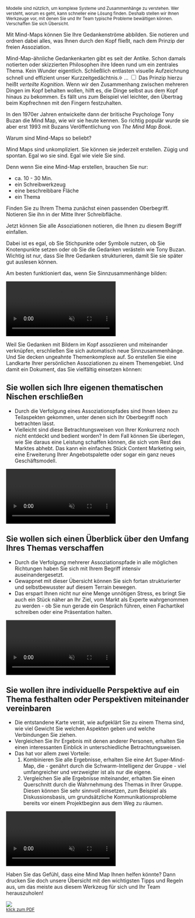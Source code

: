 <small>Modelle sind nützlich, um komplexe Systeme und Zusammenhänge zu verstehen. Wer versteht, worum es geht, kann schneller eine Lösung finden. Deshalb stellen wir Ihnen Werkzeuge vor, mit denen Sie und Ihr Team typische Probleme bewältigen können. Verschaffen Sie sich Übersicht.</small>

Mit Mind-Maps können Sie Ihre Gedankenströme abbilden. Sie notieren und ordnen dabei alles, was Ihnen durch den Kopf fließt, nach dem Prinzip der freien Assoziation.

Mind-Map-ähnliche Gedankenkarten gibt es seit der Antike. Schon damals notierten oder skizzierten Philosophen ihre Ideen rund um ein zentrales Thema. Kein Wunder eigentlich. Schließlich entlasten visuelle Aufzeichnung schnell und effizient unser Kurzzeitgedächtnis.<label for="1" class="margin-toggle">⨭ …</label>
<input type="checkbox" id="1" class="margin-toggle"/>
<span class="marginnote">Das Prinzip hierzu heißt <em>verteilte Kognition</em>. Wenn wir den Zusammenhang zwischen mehreren Dingen im Kopf behalten wollen, hilft es, die Dinge selbst aus dem Kopf hinaus zu bekommen. Es fällt uns zum Beispiel viel leichter, den Übertrag beim Kopfrechnen mit den Fingern festzuhalten.</span>

In den 1970er Jahren entwickelte dann der britische Psychologe Tony Buzan die Mind Map, wie wir sie heute kennen. So richtig populär wurde sie aber erst 1993 mit Buzans Veröffentlichung von *The Mind Map Book*. 

Warum sind Mind-Maps so beliebt?

Mind Maps sind unkompliziert. Sie können sie jederzeit erstellen. Zügig und spontan. Egal wo sie sind. Egal wie viele Sie sind.

Denn wenn Sie eine Mind-Map erstellen, brauchen Sie nur:

- ca. 10 - 30 Min.
- ein Schreibwerkzeug
- eine beschreibbare Fläche 
- ein Thema

Finden Sie zu Ihrem Thema zunächst einen passenden Oberbegriff. Notieren Sie ihn in der Mitte Ihrer Schreibfläche. 

Jetzt können Sie alle Assoziationen notieren, die Ihnen zu diesem Begriff einfallen. 

Dabei ist es egal, ob Sie Stichpunkte oder Symbole nutzen, ob Sie Knotenpunkte setzen oder ob Sie die Gedanken verästeln wie Tony Buzan. Wichtig ist nur, dass Sie Ihre Gedanken strukturieren, damit Sie sie später gut auslesen können. 

Am besten funktioniert das, wenn Sie Sinnzusammenhänge bilden:

<video autoplay loop muted class="drop-shadow" alt="Animation: Mind Map baut sich auf">
  <source src="<!-- @path mind-map-1.mp4 -->" type="video/mp4">
  Entschuldigung, Ihr Browser unterstützt das Video-Format nicht.
</video>

Weil Sie Gedanken mit Bildern im Kopf assoziieren und miteinander verknüpfen, erschließen Sie sich automatisch neue Sinnzusammenhänge. Und Sie decken ungeahnte Themenkomplexe auf. So erstellen Sie eine Landkarte Ihrer persönlichen Assoziationen zu einem Themengebiet. Und damit ein Dokument, das Sie vielfältig einsetzen können:

## Sie wollen sich Ihre eigenen thematischen Nischen erschließen

- Durch die Verfolgung eines Assoziationspfades sind Ihnen Ideen zu Teilaspekten gekommen, unter denen sich Ihr Oberbegriff noch betrachten lässt.
- Vielleicht sind diese Betrachtungsweisen von Ihrer Konkurrenz noch nicht entdeckt und bedient worden? In dem Fall können Sie überlegen, wie Sie daraus eine Leistung schaffen können, die sich vom Rest des Marktes abhebt. Das kann ein einfaches Stück Content Marketing sein, eine Erweiterung Ihrer Angebotspalette oder sogar ein ganz neues Geschäftsmodell.

<video autoplay loop muted class="drop-shadow" alt="Animation: Mind Map verästelt sich">
  <source src="<!-- @path mind-map-2.mp4 -->" type="video/mp4">
  Entschuldigung, Ihr Browser unterstützt das Video-Format nicht.
</video>

## Sie wollen sich einen Überblick über den Umfang Ihres Themas verschaffen

- Durch die Verfolgung mehrerer Assoziationspfade in alle möglichen Richtungen haben Sie sich mit Ihrem Begriff intensiv auseinandergesetzt. 
- Gewappnet mit dieser Übersicht können Sie sich fortan strukturierter und selbstbewusster auf diesem Terrain bewegen. 
- Das erspart Ihnen nicht nur eine Menge unnötigen Stress, es bringt Sie auch ein Stück näher an Ihr Ziel, vom Markt als Experte wahrgenommen zu werden - ob Sie nun gerade ein Gespräch führen, einen Fachartikel schreiben oder eine Präsentation halten.

<video autoplay loop muted class="drop-shadow" alt="Animation: Mind Map verästelt sich">
  <source src="<!-- @path mind-map-3.mp4 -->" type="video/mp4">
  Entschuldigung, Ihr Browser unterstützt das Video-Format nicht.
</video>

## Sie wollen ihre individuelle Perspektive auf ein Thema festhalten oder Perspektiven miteinander vereinbaren

- Die entstandene Karte verrät, wie aufgeklärt Sie zu einem Thema sind, wie viel Gewicht Sie welchen Aspekten geben und welche Verbindungen Sie ziehen.
- Vergleichen Sie Ihr Ergebnis mit denen anderer Personen, erhalten Sie einen interessanten Einblick in unterschiedliche Betrachtungsweisen.
- Das hat vor allem zwei Vorteile:
     1. Kombinieren Sie alle Ergebnisse, erhalten Sie eine Art Super-Mind-Map, die - genährt durch die Schwarm-Intelligenz der Gruppe - viel umfangreicher und verzweigter ist als nur die eigene.
     2. Vergleichen Sie alle Ergebnisse miteinander, erhalten Sie einen Querschnitt durch die Wahrnehmung des Themas in Ihrer Gruppe. Diesen können Sie sehr sinnvoll einsetzen, zum Beispiel als Diskussionsbasis, um grundsätzliche Kommunikationsprobleme bereits vor einem Projektbeginn aus dem Weg zu räumen.
	
<video autoplay loop muted class="drop-shadow" alt="Animation: Mind Map fokussiert sich">
  <source src="<!-- @path mind-map-4.mp4 -->" type="video/mp4">
  Entschuldigung, Ihr Browser unterstützt das Video-Format nicht.
</video>

Haben Sie das Gefühl, dass eine Mind Map Ihnen helfen könnte? Dann drucken Sie doch unsere Übersicht mit den wichtigsten Tipps und Regeln aus, um das meiste aus diesem Werkzeug für sich und Ihr Team herauszuholen!

<a href="<!-- @path mind-map-laufzettel.pdf -->"><img class="drop-shadow" src="<!-- @path mind-map-laufzettel.jpg -->"><br><small class="text-center">klick zum PDF</small></a>